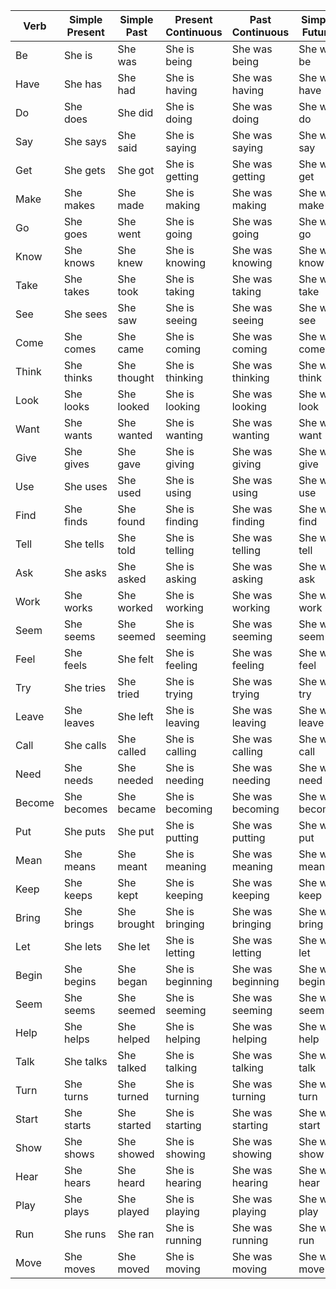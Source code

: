| Verb | Simple Present | Simple Past | Present Continuous | Past Continuous | Simple Future | Present Perfect |
|------|---------------|------------|--------------------|-----------------|---------------|-----------------|
| Be   | She is        | She was    | She is being        | She was being   | She will be   | She has been     |
| Have | She has       | She had    | She is having       | She was having  | She will have | She has had      |
| Do   | She does      | She did    | She is doing        | She was doing   | She will do   | She has done     |
| Say  | She says      | She said   | She is saying       | She was saying  | She will say  | She has said     |
| Get  | She gets      | She got    | She is getting      | She was getting | She will get  | She has gotten   |
| Make | She makes     | She made   | She is making       | She was making  | She will make | She has made     |
| Go   | She goes      | She went   | She is going        | She was going   | She will go   | She has gone     |
| Know | She knows     | She knew   | She is knowing      | She was knowing | She will know | She has known    |
| Take | She takes     | She took   | She is taking       | She was taking  | She will take | She has taken    |
| See  | She sees      | She saw    | She is seeing       | She was seeing  | She will see  | She has seen     |
| Come | She comes     | She came   | She is coming       | She was coming  | She will come | She has come     |
| Think| She thinks    | She thought| She is thinking     | She was thinking| She will think| She has thought  |
| Look | She looks     | She looked | She is looking      | She was looking | She will look | She has looked   |
| Want | She wants     | She wanted | She is wanting      | She was wanting | She will want | She has wanted   |
| Give | She gives     | She gave   | She is giving       | She was giving  | She will give | She has given    |
| Use  | She uses      | She used   | She is using        | She was using   | She will use  | She has used     |
| Find | She finds     | She found  | She is finding      | She was finding | She will find | She has found    |
| Tell | She tells     | She told  | She is telling      | She was telling | She will tell | She has told     |
| Ask  | She asks      | She asked  | She is asking       | She was asking  | She will ask  | She has asked    |
| Work | She works     | She worked | She is working      | She was working | She will work | She has worked   |
| Seem | She seems     | She seemed | She is seeming      | She was seeming | She will seem | She has seemed   |
| Feel | She feels     | She felt   | She is feeling      | She was feeling | She will feel | She has felt     |
| Try  | She tries     | She tried  | She is trying       | She was trying  | She will try  | She has tried    |
| Leave| She leaves    | She left   | She is leaving      | She was leaving | She will leave| She has left     |
| Call | She calls     | She called | She is calling      | She was calling | She will call | She has called   |
| Need | She needs     | She needed | She is needing      | She was needing | She will need | She has needed   |
| Become| She becomes | She became| She is becoming     | She was becoming| She will become| She has become  |
| Put  | She puts      | She put    | She is putting      | She was putting | She will put  | She has put      |
| Mean | She means     | She meant | She is meaning      | She was meaning | She will mean | She has meant    |
| Keep | She keeps     | She kept   | She is keeping      | She was keeping | She will keep | She has kept     |
| Bring| She brings    | She brought| She is bringing     | She was bringing| She will bring| She has brought  |
| Let  | She lets      | She let    | She is letting      | She was letting | She will let  | She has let      |
| Begin| She begins    | She began  | She is beginning    | She was beginning| She will begin| She has begun    |
| Seem | She seems     | She seemed| She is seeming      | She was seeming | She will seem | She has seemed   |
| Help | She helps     | She helped| She is helping      | She was helping | She will help | She has helped   |
| Talk | She talks     | She talked| She is talking      | She was talking | She will talk | She has talked   |
| Turn | She turns     | She turned| She is turning      | She was turning | She will turn | She has turned   |
| Start| She starts    | She started| She is starting     | She was starting| She will start| She has started  |
| Show | She shows     | She showed| She is showing      | She was showing | She will show | She has shown    |
| Hear | She hears     | She heard | She is hearing      | She was hearing | She will hear | She has heard    |
| Play | She plays     | She played| She is playing      | She was playing | She will play | She has played   |
| Run  | She runs      | She ran    | She is running      | She was running | She will run  | She has run      |
| Move | She moves     | She moved | She is moving       | She was moving  | She will move | She has moved    |